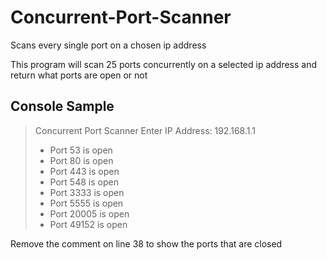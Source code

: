 # Concurrent-Port-Scanner
Scans every single port on a chosen ip address


This program will scan 25 ports concurrently on a selected ip address and return what ports are open or not


## Console Sample


>Concurrent Port Scanner
>Enter IP Address: 192.168.1.1
>- Port 53 is open
>- Port 80 is open
>- Port 443 is open
>- Port 548 is open
>- Port 3333 is open
>- Port 5555 is open
>- Port 20005 is open
>- Port 49152 is open




Remove the comment on line 38 to show the ports that are closed
